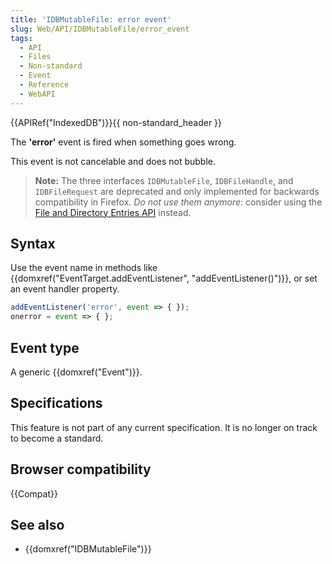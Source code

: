 ```yaml
---
title: 'IDBMutableFile: error event'
slug: Web/API/IDBMutableFile/error_event
tags:
  - API
  - Files
  - Non-standard
  - Event
  - Reference
  - WebAPI
---
```

{{APIRef("IndexedDB")}}{{ non-standard_header }}

The **'error'** event is fired when something goes wrong.

This event is not cancelable and does not bubble.

> **Note:** The three interfaces `IDBMutableFile`, `IDBFileHandle`, and `IDBFileRequest` are deprecated and only implemented
> for backwards compatibility in Firefox. _Do not use them anymore_:
> consider using the [File and Directory Entries API](/en-US/docs/Web/API/File_and_Directory_Entries_API) instead.

## Syntax

Use the event name in methods like {{domxref("EventTarget.addEventListener", "addEventListener()")}}, or set an event handler property.

```js
addEventListener('error', event => { });
onerror = event => { };
```

## Event type

A generic {{domxref("Event")}}.

## Specifications

This feature is not part of any current specification. It is no longer on track to become a standard.

## Browser compatibility

{{Compat}}

## See also

- {{domxref("IDBMutableFile")}}
